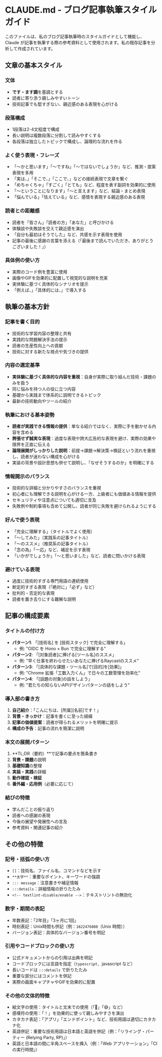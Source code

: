 # CLAUDE.md - ブログ記事執筆スタイルガイド

このファイルは、私のブログ記事執筆時のスタイルガイドとして機能し、Claude が記事を執筆する際の参考資料として使用されます。私の既存記事を分析して作成されています。

## 文章の基本スタイル

### 文体
- **です・ます調**を基調とする
- 読者に寄り添う親しみやすいトーン
- 技術記事でも堅すぎない、親近感のある表現を心がける

### 段落構成
- 1段落は2-4文程度で構成
- 長い説明は複数段落に分割して読みやすくする
- 各段落は独立したトピックで構成し、論理的な流れを作る

### よく使う表現・フレーズ
- 「〜かと思います」「〜ですね」「〜ではないでしょうか」など、推測・提案表現を多用
- 「実は、」「そこで、」「ここで、」などの接続表現で文章を繋ぐ
- 「めちゃくちゃ」「すごく」「とても」など、程度を表す副詞を効果的に使用
- 「〜ということになります」「〜と言えます」など、結論・まとめ表現
- 「悩んでいる」「怯えている」など、感情を表現する親近感のある表現

### 読者との距離感
- 読者を「皆さん」「読者の方」「あなた」と呼びかける
- 体験談や失敗談を交えて親近感を演出
- 「自分も最初はそうでした」など、共感を示す表現を使用
- 記事の最後に感謝の言葉を添える（「最後まで読んでいただき、ありがとうございました！」）

### 具体例の使い方
- 実際のコード例を豊富に使用
- 画像やGIFを効果的に配置して視覚的な説明を充実
- 実体験に基づく具体的なシナリオを提示
- 「例えば、」「具体的には、」で導入する

## 執筆の基本方針

### 記事を書く目的
- 技術的な学習内容の整理と共有
- 実践的な問題解決手法の提示
- 読者の生産性向上への貢献
- 技術に対する新たな視点や気づきの提供

### 内容の選定基準
- **実体験に基づく具体的な内容を重視**：自身が実際に取り組んだ技術・課題のみを扱う
- 同じ悩みを持つ人の役に立つ内容
- 基礎から実践まで体系的に説明できるトピック
- 最新の技術動向やツールの紹介

### 執筆における基本姿勢
- **読者が実践できる情報の提供**：単なる紹介ではなく、実際に手を動かせる内容を含める
- **誇張せず誠実な表現**：過度な表現や誇大広告的な表現を避け、実際の効果や限界を正直に伝える
- **論理展開がしっかりした説明**：前提→課題→解決策→検証という流れを重視し、読者が迷わない構成を心がける
- 実装の背景や設計思想も併せて説明し、「なぜそうするのか」を明確にする

### 情報開示のバランス
- 技術的な詳細と分かりやすさのバランスを重視
- 初心者にも理解できる説明を心がける一方、上級者にも価値ある情報を提供
- セキュリティや注意点についても適切に言及
- 失敗例や制約事項も含めて公開し、読者が同じ失敗を避けられるようにする

### 好んで使う表現
- 「完全に理解する」（タイトルでよく使用）
- 「〜してみた」（実践系の記事タイトル）
- 「〜のススメ」（推奨系の記事タイトル）
- 「念の為」「一応」など、補足を示す表現
- 「いかがでしょうか」「〜と思いました」など、読者に問いかける表現

### 避けている表現
- 過度に技術的すぎる専門用語の連続使用
- 断定的すぎる表現（「絶対に」「必ず」など）
- 批判的・否定的な表現
- 読者を置き去りにする難解な説明

## 記事の構成要素

### タイトルの付け方
- **パターン1**: 「[技術名] を [技術スタック] で完全に理解する」
  - 例: "OIDC を Hono × Bun で完全に理解する"
- **パターン2**: 「[対象読者]に捧げる[ツール名]のススメ」
  - 例: "早く仕事を終わらせたいあなたに捧げるRaycastのススメ"
- **パターン3**: 「[具体的な課題・ツール名]で[目的]を[効果]」
  - 例: "Chrome 拡張「工数入力くん」で日々の工数管理を効率化"
- **パターン4**: 「[話題の対象]の話をしよう」
  - 例: "君たちの知らないAPIデザインパターンの話をしよう"

### 導入部の書き方
1. **自己紹介**：「こんにちは、[所属][名前]です！」
2. **背景・きっかけ**：記事を書くに至った経緯
3. **記事の価値提案**：読者が得られるメリットを明確に提示
4. **構成の予告**：記事の流れを簡潔に説明

### 本文の展開パターン
1. **TL;DR（要約）**で記事の要点を箇条書き
2. **背景・課題**の説明
3. **基礎知識**の整理
4. **実装・実践**の詳細
5. **動作確認・検証**
6. **番外編・応用例**（必要に応じて）

### 結びの特徴
- 学んだことの振り返り
- 読者への感謝の表現
- 今後の展望や発展性への言及
- 参考資料・関連記事の紹介

## その他の特徴

### 記号・括弧の使い方
- `[]`：技術名、ファイル名、コマンドなどを示す
- `**太字**`：重要なポイント、キーワードの強調
- `::: message`：注意書きや補足情報
- `:::details`：詳細情報の折りたたみ
- `<!-- textlint-disable/enable -->`：テキストリントの無効化

### 数字・期間の表記
- 年数表記：「2年目」「3ヶ月に1回」
- 時刻表記：Unix時間も併記（例：`1622476800`（Unix 時間））
- バージョン表記：具体的なバージョン番号を明記

### 引用やコードブロックの使い方
- 公式ドキュメントからの引用は出典を明記
- コードブロックには言語を指定（```typescript, ```javascript など）
- 長いコードは `:::details` で折りたたみ
- 重要な部分にはコメントを併記
- 実際の画面キャプチャやGIFを効果的に配置

### その他の文体的特徴
- 絵文字の使用：タイトルと文末での使用（「👋」「😅」など）
- 感嘆符の使用：「！」を効果的に使って親しみやすさを演出
- カタカナ表記：「アプリ」「エンドポイント」など、技術用語は適切にカタカナ化
- 英語併記：重要な技術用語は日本語と英語を併記（例：「リライング・パーティー (Relying Party, RP)」）
- 英語と日本語の間に半角スペースを挿入（例：「Web アプリケーション」「CI の実行時間」）